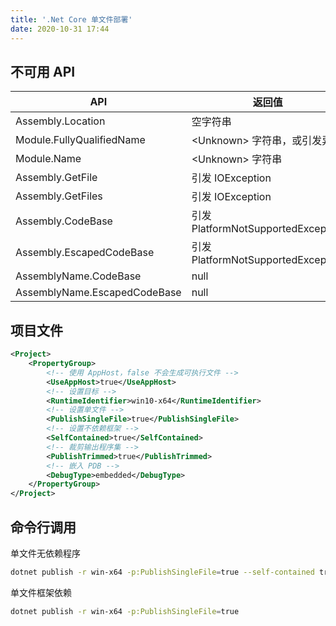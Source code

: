 ```yaml
---
title: '.Net Core 单文件部署'
date: 2020-10-31 17:44
---
```


## 不可用 API

| API                          | 返回值                             |
| ---------------------------- | ---------------------------------- |
| Assembly.Location            | 空字符串                           |
| Module.FullyQualifiedName    | \<Unknown> 字符串，或引发异常      |
| Module.Name                  | \<Unknown> 字符串                  |
| Assembly.GetFile             | 引发 IOException                   |
| Assembly.GetFiles            | 引发 IOException                   |
| Assembly.CodeBase            | 引发 PlatformNotSupportedException |
| Assembly.EscapedCodeBase     | 引发 PlatformNotSupportedException |
| AssemblyName.CodeBase        | null                               |
| AssemblyName.EscapedCodeBase | null                               |

## 项目文件

```xml
<Project>
    <PropertyGroup>
        <!-- 使用 AppHost，false 不会生成可执行文件 -->
        <UseAppHost>true</UseAppHost>
        <!-- 设置目标 -->
        <RuntimeIdentifier>win10-x64</RuntimeIdentifier>
        <!-- 设置单文件 -->
        <PublishSingleFile>true</PublishSingleFile>
        <!-- 设置不依赖框架 -->
        <SelfContained>true</SelfContained>
        <!-- 裁剪输出程序集 -->
        <PublishTrimmed>true</PublishTrimmed>
        <!-- 嵌入 PDB -->
        <DebugType>embedded</DebugType>
    </PropertyGroup>
</Project>
```

## 命令行调用

单文件无依赖程序

```bash
dotnet publish -r win-x64 -p:PublishSingleFile=true --self-contained true
```

单文件框架依赖

```bash
dotnet publish -r win-x64 -p:PublishSingleFile=true
```
